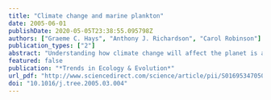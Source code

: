 ```yaml
---
title: "Climate change and marine plankton"
date: 2005-06-01
publishDate: 2020-05-05T23:38:55.095798Z
authors: ["Graeme C. Hays", "Anthony J. Richardson", "Carol Robinson"]
publication_types: ["2"]
abstract: "Understanding how climate change will affect the planet is a key issue worldwide. Questions concerning the pace and impacts of climate change are thus central to many ecological and biogeochemical studies, and addressing the consequences of climate change is now high on the list of priorities for funding agencies. Here, we review the interactions between climate change and plankton communities, focusing on systematic changes in plankton community structure, abundance, distribution and phenology over recent decades. We examine the potential socioeconomic impacts of these plankton changes, such as the effects of bottom-up forcing on commercially exploited fish stocks (i.e. plankton as food for fish). We also consider the crucial roles that plankton might have in dictating the future pace of climate change via feedback mechanisms responding to elevated atmospheric CO2 levels. An important message emerges from this review: ongoing plankton monitoring programmes worldwide will act as sentinels to identify future changes in marine ecosystems."
featured: false
publication: "*Trends in Ecology & Evolution*"
url_pdf: "http://www.sciencedirect.com/science/article/pii/S0169534705000650"
doi: "10.1016/j.tree.2005.03.004"
---
```


